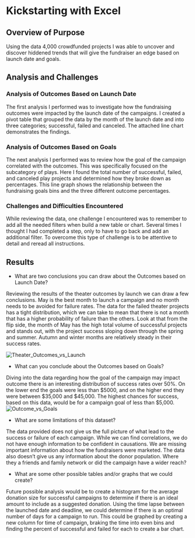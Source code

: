 # Kickstarting with Excel

## Overview of Purpose
Using the data 4,000 crowdfunded projects I was able to uncover and discover hiddened trends that will give the fundraiser an edge based on launch date and goals.

## Analysis and Challenges

### Analysis of Outcomes Based on Launch Date
The first analysis I performed was to investigate how the fundraising outcomes were impacted by the launch date of the campaigns. I created a pivot table that grouped the data by the month of the launch date and into three categories; successful, failed and canceled. The attached line chart demonstrates the findings. 

### Analysis of Outcomes Based on Goals
The next analysis I performed was to review how the goal of the campaign correlated with the outcomes. This was specifically focused on the subcategory of plays. Here I found the total number of successful, failed, and canceled play projects and determined how they broke down as percentages. This line graph shows the relationship between the fundraising goals bins and the three different outcome percentages. 

### Challenges and Difficulties Encountered
While reviewing the data, one challenge I encountered was to remember to add all the needed filters when build a new table or chart. Several times I thought I had completed a step, only to have to go back and add an additional filter. To overcome this type of challenge is to be attentive to detail and reread all instructions. 

## Results

- What are two conclusions you can draw about the Outcomes based on Launch Date?

Reviewing the results of the theater outcomes by launch we can draw a few conclusions. May is the best month to launch a campaign and no month needs to be avoided for failure rates. 
The data for the failed theater projects has a tight distribution, which we can take to mean that there is not a month that has a higher probability of failure than the others. Look at that from the flip side, the month of May has the high total volume of successful projects and stands out, with the project success sloping down through the spring and summer. Autumn and winter months are relatively steady in their success rates.  

![Theater_Outcomes_vs_Launch](https://user-images.githubusercontent.com/86968320/134790369-0e711675-5d57-4457-8291-3be4009eade1.png)

- What can you conclude about the Outcomes based on Goals?

Diving into the data regarding how the goal of the campaign may impact outcome there is an interesting distribution of success rates over 50%. On the lower end the goals were less than $5000, and on the higher end they were between $35,000 and $45,000. The highest chances for success, based on this data, would be for a campaign goal of less than $5,000. 
![Outcome_vs_Goals](https://user-images.githubusercontent.com/86968320/134790371-662b38f7-c330-4931-8027-848dc9d17dd7.png)

- What are some limitations of this dataset?

The data provided does not give us the full picture of what lead to the success or failure of each campaign. While we can find correlations, we do not have enough information to be confident in causations. We are missing important information about how the fundraisers were marketed. The data also doesn’t give us any information about the donor population. Where they a friends and family network or did the campaign have a wider reach? 

- What are some other possible tables and/or graphs that we could create?

Future possible analysis would be to create a histogram for the average donation size for successful campaigns to determine if there is an ideal amount to include as a suggested donation. Using the time lapse between the launched date and deadline, we could determine if there is an optimal number of days for a campaign to run. This could be graphed by creating a new column for time of campaign, braking the time into even bins and finding the percent of successful and failed for each to create a bar chart. 
